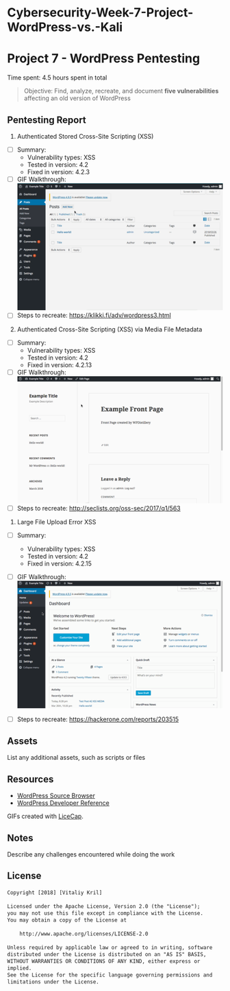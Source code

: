 # Cybersecurity-Week-7-Project-WordPress-vs.-Kali   

# Project 7 - WordPress Pentesting

Time spent: 4.5 hours spent in total

> Objective: Find, analyze, recreate, and document **five vulnerabilities** affecting an old version of WordPress

## Pentesting Report

1. Authenticated Stored Cross-Site Scripting (XSS)
  - [ ] Summary: 
    - Vulnerability types: XSS
    - Tested in version: 4.2
    - Fixed in version: 4.2.3
  - [ ] GIF Walkthrough: <img src="https://github.com/vkril/Cybersecurity-Week-7-Project-WordPress-vs.-Kali/blob/master/XSS-1.gif" width="800">
  - [ ] Steps to recreate: https://klikki.fi/adv/wordpress3.html

2. Authenticated Cross-Site Scripting (XSS) via Media File Metadata
  - [ ] Summary: 
    - Vulnerability types: XSS
    - Tested in version: 4.2
    - Fixed in version: 4.2.13
  - [ ] GIF Walkthrough: <img src="https://github.com/vkril/Cybersecurity-Week-7-Project-WordPress-vs.-Kali/blob/master/XSS-2.gif" width="800">
  - [ ] Steps to recreate: http://seclists.org/oss-sec/2017/q1/563
  
1. Large File Upload Error XSS
  - [ ] Summary: 
    - Vulnerability types: XSS
    - Tested in version: 4.2
    - Fixed in version: 4.2.15
  - [ ] GIF Walkthrough: <img src="https://github.com/vkril/Cybersecurity-Week-7-Project-WordPress-vs.-Kali/blob/master/XSS-3.gif" width="800">
  - [ ] Steps to recreate: https://hackerone.com/reports/203515
 


## Assets

List any additional assets, such as scripts or files

## Resources

- [WordPress Source Browser](https://core.trac.wordpress.org/browser/)
- [WordPress Developer Reference](https://developer.wordpress.org/reference/)

GIFs created with [LiceCap](http://www.cockos.com/licecap/).

## Notes

Describe any challenges encountered while doing the work

## License

    Copyright [2018] [Vitaliy Kril]

    Licensed under the Apache License, Version 2.0 (the "License");
    you may not use this file except in compliance with the License.
    You may obtain a copy of the License at

        http://www.apache.org/licenses/LICENSE-2.0

    Unless required by applicable law or agreed to in writing, software
    distributed under the License is distributed on an "AS IS" BASIS,
    WITHOUT WARRANTIES OR CONDITIONS OF ANY KIND, either express or implied.
    See the License for the specific language governing permissions and
    limitations under the License.
